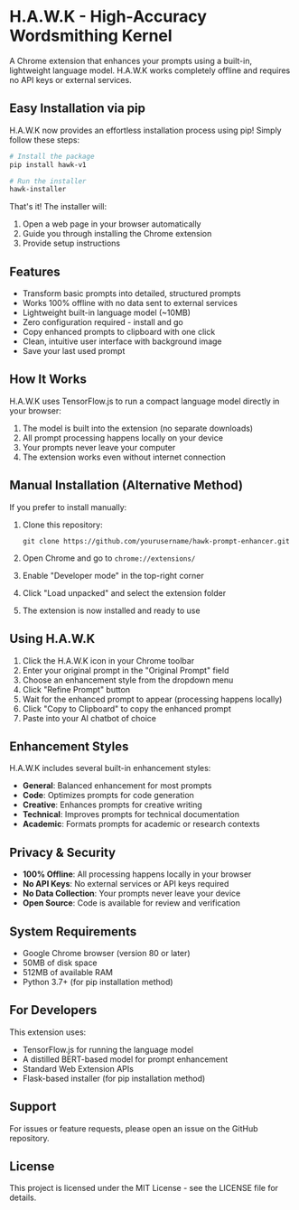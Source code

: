 # H.A.W.K - High-Accuracy Wordsmithing Kernel

A Chrome extension that enhances your prompts using a built-in, lightweight language model. H.A.W.K works completely offline and requires no API keys or external services.

## Easy Installation via pip

H.A.W.K now provides an effortless installation process using pip! Simply follow these steps:

```bash
# Install the package
pip install hawk-v1

# Run the installer
hawk-installer
```

That's it! The installer will:
1. Open a web page in your browser automatically
2. Guide you through installing the Chrome extension
3. Provide setup instructions

## Features

- Transform basic prompts into detailed, structured prompts
- Works 100% offline with no data sent to external services
- Lightweight built-in language model (~10MB)
- Zero configuration required - install and go
- Copy enhanced prompts to clipboard with one click
- Clean, intuitive user interface with background image
- Save your last used prompt

## How It Works

H.A.W.K uses TensorFlow.js to run a compact language model directly in your browser:

1. The model is built into the extension (no separate downloads)
2. All prompt processing happens locally on your device
3. Your prompts never leave your computer
4. The extension works even without internet connection

## Manual Installation (Alternative Method)

If you prefer to install manually:

1. Clone this repository:
   ```
   git clone https://github.com/yourusername/hawk-prompt-enhancer.git
   ```

2. Open Chrome and go to `chrome://extensions/`

3. Enable "Developer mode" in the top-right corner

4. Click "Load unpacked" and select the extension folder

5. The extension is now installed and ready to use

## Using H.A.W.K

1. Click the H.A.W.K icon in your Chrome toolbar
2. Enter your original prompt in the "Original Prompt" field
3. Choose an enhancement style from the dropdown menu
4. Click "Refine Prompt" button
5. Wait for the enhanced prompt to appear (processing happens locally)
6. Click "Copy to Clipboard" to copy the enhanced prompt
7. Paste into your AI chatbot of choice

## Enhancement Styles

H.A.W.K includes several built-in enhancement styles:

- **General**: Balanced enhancement for most prompts
- **Code**: Optimizes prompts for code generation
- **Creative**: Enhances prompts for creative writing
- **Technical**: Improves prompts for technical documentation
- **Academic**: Formats prompts for academic or research contexts

## Privacy & Security

- **100% Offline**: All processing happens locally in your browser
- **No API Keys**: No external services or API keys required
- **No Data Collection**: Your prompts never leave your device
- **Open Source**: Code is available for review and verification

## System Requirements

- Google Chrome browser (version 80 or later)
- 50MB of disk space
- 512MB of available RAM
- Python 3.7+ (for pip installation method)

## For Developers

This extension uses:

- TensorFlow.js for running the language model
- A distilled BERT-based model for prompt enhancement
- Standard Web Extension APIs
- Flask-based installer (for pip installation method)

## Support

For issues or feature requests, please open an issue on the GitHub repository.

## License

This project is licensed under the MIT License - see the LICENSE file for details. 